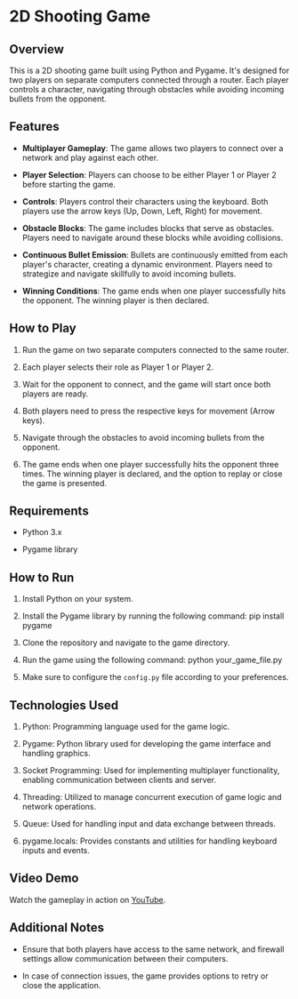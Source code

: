 # 2D Shooting Game

## Overview

This is a 2D shooting game built using Python and Pygame. It's designed for two players on separate computers connected through a router. Each player controls a character, navigating through obstacles while avoiding incoming bullets from the opponent.

## Features

- **Multiplayer Gameplay**: The game allows two players to connect over a network and play against each other.
  
- **Player Selection**: Players can choose to be either Player 1 or Player 2 before starting the game.
  
- **Controls**: Players control their characters using the keyboard. Both players use the arrow keys (Up, Down, Left, Right) for movement.
  
- **Obstacle Blocks**: The game includes blocks that serve as obstacles. Players need to navigate around these blocks while avoiding collisions.
  
- **Continuous Bullet Emission**: Bullets are continuously emitted from each player's character, creating a dynamic environment. Players need to strategize and navigate skillfully to avoid incoming bullets.
  
- **Winning Conditions**: The game ends when one player successfully hits the opponent. The winning player is then declared.

## How to Play

1. Run the game on two separate computers connected to the same router.
  
2. Each player selects their role as Player 1 or Player 2.
  
3. Wait for the opponent to connect, and the game will start once both players are ready.
  
4. Both players need to press the respective keys for movement (Arrow keys).
  
5. Navigate through the obstacles to avoid incoming bullets from the opponent.
  
6. The game ends when one player successfully hits the opponent three times. The winning player is declared, and the option to replay or close the game is presented.

## Requirements

- Python 3.x
  
- Pygame library

## How to Run

1. Install Python on your system.
  
2. Install the Pygame library by running the following command:
   pip install pygame

3. Clone the repository and navigate to the game directory.

4. Run the game using the following command:
   python your_game_file.py

5. Make sure to configure the `config.py` file according to your preferences.

## Technologies Used

1. Python: Programming language used for the game logic.
  
2. Pygame: Python library used for developing the game interface and handling graphics.

3. Socket Programming: Used for implementing multiplayer functionality, enabling communication between clients and server.

4. Threading: Utilized to manage concurrent execution of game logic and network operations.

5. Queue: Used for handling input and data exchange between threads.

6. pygame.locals: Provides constants and utilities for handling keyboard inputs and events.


## Video Demo

Watch the gameplay in action on [YouTube](https://www.youtube.com/watch?v=Gq0HsdapQws).

## Additional Notes

- Ensure that both players have access to the same network, and firewall settings allow communication between their computers.

- In case of connection issues, the game provides options to retry or close the application.


